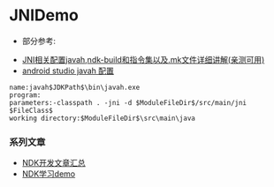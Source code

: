 # JNIDemo

* 部分参考:
- [JNI相关配置javah,ndk-build和指令集以及.mk文件详细讲解(亲测可用)](https://blog.csdn.net/liuxu841911548/article/details/53931490)
- [android studio javah 配置](https://blog.csdn.net/qq_22703355/article/details/79907232)
```
name:javah$JDKPath$\bin\javah.exe
program:
parameters:-classpath . -jni -d $ModuleFileDir$/src/main/jni $FileClass$
working directory:$ModuleFileDir$\src\main\java
```

### 系列文章
- [NDK开发文章汇总](https://www.jianshu.com/p/b18426df68f8)
- [NDK学习demo](https://github.com/103style/NDKDoc)